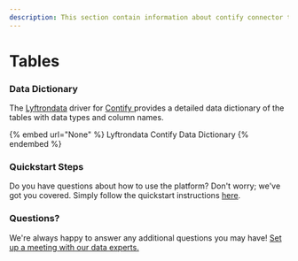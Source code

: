 ```yaml
---
description: This section contain information about contify connector tables information
---
```


# Tables

### Data Dictionary

The [Lyftrondata](https://www.lyftrondata.com/) driver for [Contify](None/)[ ](https://www.lyftrondata.com/integration/contify/)provides a detailed data dictionary of the tables with data types and column names.

{% embed url="None" %}
Lyftrondata Contify Data Dictionary
{% endembed %}

### Quickstart Steps

Do you have questions about how to use the platform? Don't worry; we've got you covered. Simply follow the quickstart instructions [here](../README.md).

### Questions? <a href="#questions" id="questions"></a>

We're always happy to answer any additional questions you may have! [Set up a meeting with our data experts.](https://www.lyftrondata.com/book-a-meeting/)

